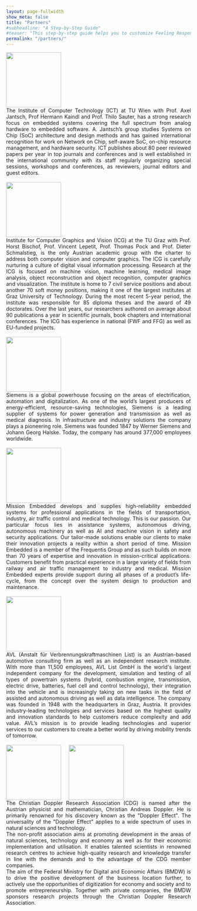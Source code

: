 ```yaml
---
layout: page-fullwidth
show_meta: false
title: "Partners"
#subheadline: "A Step-by-Step Guide"
#teaser: "This step-by-step guide helps you to customize Feeling Responsive to your needs."
permalink: "/partners/"
---
```



<div class="row">
    <div class="large-3 columns" style="vertical-align: middle;">
    <img src="{{ site.urlimg }}TUWien.png" height="150px" style="vertical-align: middle;">
    </div>
    <div class="large-9 columns"  style="text-align: justify;">
    The Institute of Computer Technology (ICT) at TU Wien with Prof. Axel Jantsch, Prof Hermann Kaindl and Prof. Thilo Sauter, has a strong research focus on embedded systems covering the full spectrum from analog hardware to embedded software. A. Jantsch’s group studies Systems on Chip (SoC) architecture and design methods and has gained international recognition for work on Network on Chip, self-aware SoC, on-chip resource management, and hardware security. ICT publishes about 80 peer reviewed papers per year in top journals and conferences and is well established in the international community with its staff regularly organizing special sessions, workshops and conferences, as reviewers, journal editors and guest editors.
    </div>
</div><!-- /.row -->
<br>
<div class="row">
    <div class="large-3 columns" >
    <img src="{{ site.urlimg }}TUGraz-Logo.png" height="150px">
    </div>
    <div class="large-9 columns"  style="text-align: justify;">
Institute for Computer Graphics and Vision (ICG) at the TU Graz with Prof. Horst Bischof, Prof. Vincent Lepetit, Prof. Thomas Pock and Prof. Dieter Schmalstieg, is the only Austrian academic group with the charter to address both computer vision and computer graphics. The ICG is carefully nurturing a culture of digital visual information processing. Research at the ICG is focused on machine vision, machine learning, medical image analysis, object reconstruction and object recognition, computer graphics and visualization. The institute is home to 7 civil service positions and about another 70 soft money positions, making it one of the largest institutes at Graz University of Technology. During the most recent 5-year period, the institute was responsible for 85 diploma theses and the award of 49 doctorates. Over the last years, our researchers authored on average about 90 publications a year in scientific journals, book chapters and international conferences. The ICG has experience in national (FWF and FFG) as well as EU-funded projects.
    </div>
</div><!-- /.row -->
<br>
<div class="row">
    <div class="large-3 columns" >
    <img src="{{ site.urlimg }}Siemens.jpg" height="150px">
    </div>
    <div class="large-9 columns"  style="text-align: justify;">
Siemens is a global powerhouse focusing on the areas of electrification, automation and digitalization. As one of the world’s largest producers of energy-efficient, resource-saving technologies, Siemens is a leading supplier of systems for power generation and transmission as well as medical diagnosis. In infrastructure and industry solutions the company plays a pioneering role. Siemens was founded 1847 by Werner Siemens and Johann Georg Halske. Today, the company has around 377,000 employees worldwide.
    </div>
</div><!-- /.row -->
<br>
<div class="row">
    <div class="large-3 columns" >
    <img src="{{ site.urlimg }}Mission_Embedded.png" height="150px">
    </div>
    <div class="large-9 columns"  style="text-align: justify;">
Mission Embedded develops and supplies high-reliability embedded systems for professional applications in the fields of transportation, industry, air traffic control and medical technology. This is our passion. Our particular focus lies in assistance systems, autonomous driving, autonomous machinery as well as AI and machine vision in safety and security applications. Our tailor-made solutions enable our clients to make their innovation projects a reality within a short period of time. Mission Embedded is a member of the Frequentis Group and as such builds on more than 70 years of expertise and innovation in mission-critical applications. Customers benefit from practical experience in a large variety of fields from railway and air traffic management to industry and medical. Mission Embedded experts provide support during all phases of a product’s life-cycle, from the concept over the system design to production and maintenance.
    </div>
</div><!-- /.row -->
<br>
<div class="row">
    <div class="large-3 columns" >
    <img src="{{ site.urlimg }}AVL.png" height="150px">
    </div>
    <div class="large-9 columns"  style="text-align: justify;">
AVL (Anstalt für Verbrennungskraftmaschinen List) is an Austrian-based automotive consulting firm as well as an independent research institute. With more than 11,500 employees, AVL List GmbH is the world's largest independent company for the development, simulation and testing of all types of powertrain systems (hybrid, combustion engine, transmission, electric drive, batteries, fuel cell and control technology), their integration into the vehicle and is increasingly taking on new tasks in the field of assisted and autonomous driving as well as data intelligence. The company was founded in 1948 with the headquarters in Graz, Austria. It provides industry-leading technologies and services based on the highest quality and innovation standards to help customers reduce complexity and add value.​​​​​​​ AVL’s mission is to provide leading technologies and superior services to our customers to create a better world by driving mobility trends of tomorrow.
    </div>
</div><!-- /.row -->
<br>
<div class="row">
    <div class="large-3 columns" >
    <img src="{{ site.urlimg }}CDG.jpg" height="150px">
    <img src="{{ site.urlimg }}BMDW_Logo_srgb.png" height="150px">
    </div>
    <div class="large-9 columns"  style="text-align: justify;">
The Christian Doppler Research Association (CDG) is named after the Austrian physicist and mathematician, Christian Andreas Doppler. He is primarily renowned for his discovery known as the "Doppler Effect". The universality of the "Doppler Effect" applies to a wide spectrum of uses in natural sciences and technology.
<br>
The non-profit association aims at promoting development in the areas of natural sciences, technology and economy as well as for their economic implementation and utilisation. It enables talented scientists in renowned research centres to achieve high-quality research and knowledge transfer in line with the demands and to the advantage of the CDG member companies.<br>
The aim of the Federal Ministry for Digital and Economic Affairs (BMDW) is to drive the positive development of the business location further, to actively use the opportunities of digitization for economy and society and to promote entrepreneurship. Together with private companies, the BMDW sponsors research projects through the Christian Doppler Research Association. 
    </div>
</div><!-- /.row -->

